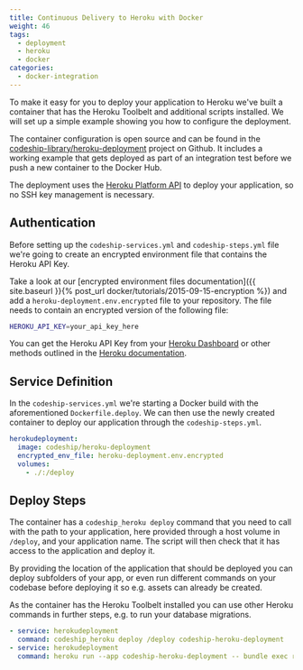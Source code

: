 ```yaml
---
title: Continuous Delivery to Heroku with Docker
weight: 46
tags:
  - deployment
  - heroku
  - docker
categories:
  - docker-integration
---
```


To make it easy for you to deploy your application to Heroku we've built a container that has the Heroku Toolbelt and additional scripts installed. We will set up a simple example showing you how to configure the deployment.

The container configuration is open source and can be found in the [codeship-library/heroku-deployment](https://github.com/codeship-library/heroku-deployment) project on Github. It includes a working example that gets deployed as part of an integration test before we push a new container to the Docker Hub.

The deployment uses the [Heroku Platform API](https://devcenter.heroku.com/articles/build-and-release-using-the-api) to deploy your application, so no SSH key management is necessary.

## Authentication

Before setting up the `codeship-services.yml` and `codeship-steps.yml` file we're going to create an encrypted environment file that contains the Heroku API Key.

Take a look at our [encrypted environment files documentation]({{ site.baseurl }}{% post_url docker/tutorials/2015-09-15-encryption %}) and add a `heroku-deployment.env.encrypted` file to your repository. The file needs to contain an encrypted version of the following file:

```bash
HEROKU_API_KEY=your_api_key_here
```

You can get the Heroku API Key from your [Heroku Dashboard](https://dashboard.heroku.com/account) or other methods outlined in the [Heroku documentation](https://devcenter.heroku.com/articles/platform-api-quickstart#authentication).

## Service Definition

In the `codeship-services.yml` we're starting a Docker build with the aforementioned `Dockerfile.deploy`. We can then use the newly created container to deploy our application through the `codeship-steps.yml`.

```yaml
herokudeployment:
  image: codeship/heroku-deployment
  encrypted_env_file: heroku-deployment.env.encrypted
  volumes:
    - ./:/deploy
```

## Deploy Steps

The container has a `codeship_heroku deploy` command that you need to call with the path to your application, here provided through a host volume in `/deploy`, and your application name. The script will then check that it has access to the application and deploy it.

By providing the location of the application that should be deployed you can deploy subfolders of your app, or even run different commands on your codebase before deploying it so e.g. assets can already be created.

As the container has the Heroku Toolbelt installed you can use other Heroku commands in further steps, e.g. to run your database migrations.

```yaml
- service: herokudeployment
  command: codeship_heroku deploy /deploy codeship-heroku-deployment
- service: herokudeployment
  command: heroku run --app codeship-heroku-deployment -- bundle exec rake db:migrate
```
